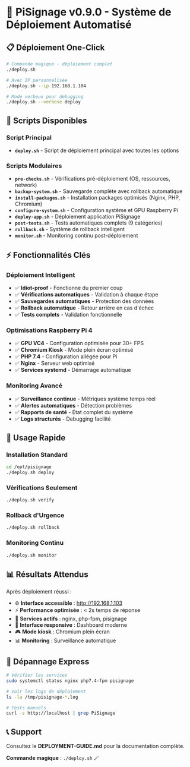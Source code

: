 # 🚀 PiSignage v0.9.0 - Système de Déploiement Automatisé

## 📋 Déploiement One-Click

```bash
# Commande magique - déploiement complet
./deploy.sh

# Avec IP personnalisée
./deploy.sh --ip 192.168.1.104

# Mode verbeux pour debugging
./deploy.sh --verbose deploy
```

## 🔧 Scripts Disponibles

### Script Principal
- **`deploy.sh`** - Script de déploiement principal avec toutes les options

### Scripts Modulaires
- **`pre-checks.sh`** - Vérifications pré-déploiement (OS, ressources, network)
- **`backup-system.sh`** - Sauvegarde complète avec rollback automatique
- **`install-packages.sh`** - Installation packages optimisés (Nginx, PHP, Chromium)
- **`configure-system.sh`** - Configuration système et GPU Raspberry Pi
- **`deploy-app.sh`** - Déploiement application PiSignage
- **`post-tests.sh`** - Tests automatiques complets (9 catégories)
- **`rollback.sh`** - Système de rollback intelligent
- **`monitor.sh`** - Monitoring continu post-déploiement

## ⚡ Fonctionnalités Clés

### Déploiement Intelligent
- ✅ **Idiot-proof** - Fonctionne du premier coup
- ✅ **Vérifications automatiques** - Validation à chaque étape
- ✅ **Sauvegardes automatiques** - Protection des données
- ✅ **Rollback automatique** - Retour arrière en cas d'échec
- ✅ **Tests complets** - Validation fonctionnelle

### Optimisations Raspberry Pi 4
- ✅ **GPU VC4** - Configuration optimisée pour 30+ FPS
- ✅ **Chromium Kiosk** - Mode plein écran optimisé
- ✅ **PHP 7.4** - Configuration allégée pour Pi
- ✅ **Nginx** - Serveur web optimisé
- ✅ **Services systemd** - Démarrage automatique

### Monitoring Avancé
- ✅ **Surveillance continue** - Métriques système temps réel
- ✅ **Alertes automatiques** - Détection problèmes
- ✅ **Rapports de santé** - État complet du système
- ✅ **Logs structurés** - Debugging facilité

## 🎯 Usage Rapide

### Installation Standard
```bash
cd /opt/pisignage
./deploy.sh deploy
```

### Vérifications Seulement
```bash
./deploy.sh verify
```

### Rollback d'Urgence
```bash
./deploy.sh rollback
```

### Monitoring Continu
```bash
./deploy.sh monitor
```

## 📊 Résultats Attendus

Après déploiement réussi :
- 🌐 **Interface accessible** : http://192.168.1.103
- ⚡ **Performance optimisée** : < 2s temps de réponse
- 🔧 **Services actifs** : nginx, php-fpm, pisignage
- 📱 **Interface responsive** : Dashboard moderne
- 🎮 **Mode kiosk** : Chromium plein écran
- 📊 **Monitoring** : Surveillance automatique

## 🔧 Dépannage Express

```bash
# Vérifier les services
sudo systemctl status nginx php7.4-fpm pisignage

# Voir les logs de déploiement
ls -la /tmp/pisignage-*.log

# Tests manuels
curl -s http://localhost | grep PiSignage
```

## 📞 Support

Consultez le **DEPLOYMENT-GUIDE.md** pour la documentation complète.

**Commande magique** : `./deploy.sh` 🪄
